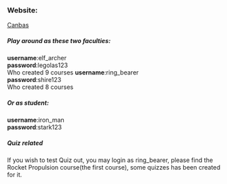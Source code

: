 
### Website:
[Canbas](https://canbas.netlify.app/#/Kanbas/Account/Signin)

##### Play around as these two faculties:
**username**:elf_archer<br>
**password**:legolas123<br>
Who created 9 courses
**username**:ring_bearer<br>
**password**:shire123<br>
Who created 8 courses
##### Or as student:
**username**:iron_man<br>
**password**:stark123<br>
##### Quiz related
If you wish to test Quiz out, you may login as ring_bearer, please find the Rocket Propulsion course(the first course), some quizzes has been created for it.
